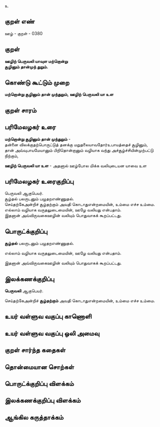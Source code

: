 உ

## குறள் எண் 

ஊழ் - குறள் - 0380  

## குறள் 

**ஊழிற் பெருவலி யாவுள மற்றொன்று  
சூழினும் தான்முந் துறும்.**

## கொண்டு கூட்டும் முறை

**மற்றொன்று சூழினும் தான் முந்துறும், ஊழிற் பெருவலி யா உள**

## குறள் சாரம் 


## பரிமேலழகர் உரை

**மற்றொன்று சூழினும் தான் முந்துறும்** -  
தன்னை விலக்குதற்பொருட்டுத் தனக்கு மறுதலையாவதோர்உபாயத்தைச் சூழினும்,  
தான் அவ்வுபாயமேயானும் பிறிதொன்றானும் வழியாக வந்து அச்சூழ்ச்சியின்முற்பட்டு நிற்கும்,  

**ஊழிற் பெருவலி யா உள** - அதனால் ஊழ்போல மிக்க வலியுடையன யாவை உள 

## பரிமேலழகர் உரைகுறிப்பு   

பெருவலி ஆகுபெயர்.  
சூழ்தல்  பலருடனும் பழுதறஎண்ணுதல்.  
செய்தற்கேஅன்றிச் சூழ்தற்கும் அவதி கொடாதுஎன்றமையின், உம்மை எச்ச உம்மை.  
எல்லாம் வழியாக வருதலுடைமையின், ஊழே வலியது என்பதாம்.  
இதனான் அவ்விருவகைஊழின் வலியும் பொதுவாகக் கூறப்பட்டது.    

## பொருட்க்குறிப்பு 
 
**சூழ்தல்** பலருடனும் பழுதறஎண்ணுதல்.  
 
எல்லாம் வழியாக வருதலுடைமையின், ஊழே வலியது என்பதாம்.  

இதனான் அவ்விருவகைஊழின் வலியும் பொதுவாகக் கூறப்பட்டது.    

## இலக்கணக்குறிப்பு  

**பெருவலி** ஆகுபெயர்.   

செய்தற்கேஅன்றிச் **சூழ்தற்கும்** அவதி கொடாதுஎன்றமையின், உம்மை எச்ச உம்மை. 

## உயர் வள்ளுவ வகுப்பு காணொளி


## உயர் வள்ளுவ வகுப்பு ஒலி அமைவு 

 
## குறள் சார்ந்த கதைகள் 


## தொன்மையான சொற்கள்


## பொருட்க்குறிப்பு விளக்கம்


## இலக்கணக்குறிப்பு விளக்கம்


## ஆங்கில கருத்தாக்கம் 


